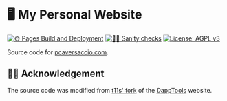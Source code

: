 # 🖥 My Personal Website

[![🌞 Pages Build and Deployment](https://github.com/pcaversaccio/pcaversaccio.github.io/actions/workflows/pages/pages-build-deployment/badge.svg)](https://github.com/pcaversaccio/pcaversaccio.github.io/actions/workflows/pages/pages-build-deployment)
[![👮‍♂️ Sanity checks](https://github.com/pcaversaccio/pcaversaccio.github.io/actions/workflows/checks.yml/badge.svg)](https://github.com/pcaversaccio/pcaversaccio.github.io/actions/workflows/checks.yml)
[![License: AGPL v3](https://img.shields.io/badge/License-AGPL_v3-blue.svg)](https://www.gnu.org/licenses/agpl-3.0)

Source code for [pcaversaccio.com](https://pcaversaccio.com).

## 🙏🏾 Acknowledgement

The source code was modified from [t11s' fork](https://github.com/transmissions11/transmissions11.github.io) of the [DappTools](https://github.com/dapphub/dapp-tools) website.
